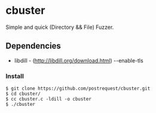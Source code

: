 # cbuster

Simple and quick (Directory && File) Fuzzer.

## Dependencies
* libdill - (http://libdill.org/download.html) --enable-tls

### Install
```
$ git clone https://github.com/postrequest/cbuster.git
$ cd cbuster/
$ cc cbuster.c -ldill -o cbuster
$ ./cbuster
```
